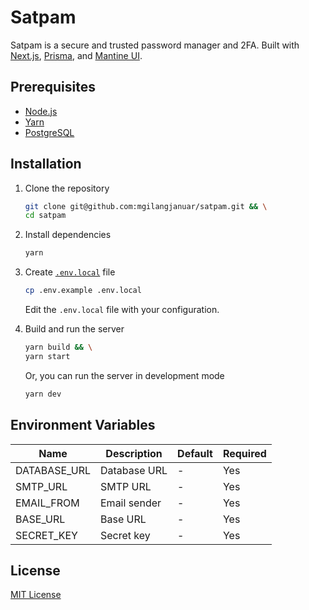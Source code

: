 # Satpam

Satpam is a secure and trusted password manager and 2FA. Built with [Next.js](https://nextjs.org/), [Prisma](https://www.prisma.io/), and [Mantine UI](https://mantine.dev/).

## Prerequisites

- [Node.js](https://nodejs.org/en/)
- [Yarn](https://yarnpkg.com/)
- [PostgreSQL](https://www.postgresql.org/)

## Installation

1. Clone the repository

    ```bash
    git clone git@github.com:mgilangjanuar/satpam.git && \
    cd satpam
    ```

2. Install dependencies

    ```bash
    yarn
    ```

3. Create [`.env.local`](#environment-variables) file

    ```bash
    cp .env.example .env.local
    ```

    Edit the `.env.local` file with your configuration.

4. Build and run the server

    ```bash
    yarn build && \
    yarn start
    ```

    Or, you can run the server in development mode

    ```bash
    yarn dev
    ```

## Environment Variables

| Name | Description | Default | Required |
| --- | --- | --- | --- |
| DATABASE_URL | Database URL | - | Yes |
| SMTP_URL | SMTP URL | - | Yes |
| EMAIL_FROM | Email sender | - | Yes |
| BASE_URL | Base URL | - | Yes |
| SECRET_KEY | Secret key | - | Yes |

## License

[MIT License](./LICENSE.md)